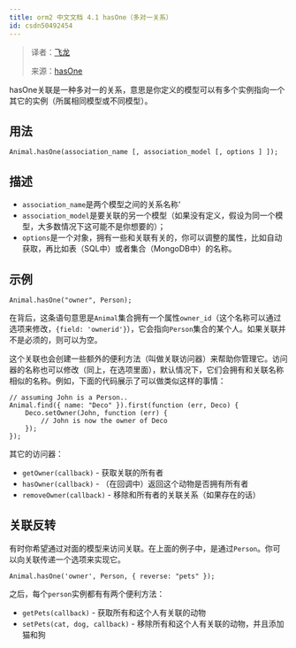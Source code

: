```yaml
---
title: orm2 中文文档 4.1 hasOne（多对一关系）
id: csdn50492454
---
```


> 译者：[飞龙](https://github.com/wizardforcel)
> 
> 来源：[hasOne](https://github.com/dresende/node-orm2/wiki/hasOne)

hasOne关联是一种多对一的关系，意思是你定义的模型可以有多个实例指向一个其它的实例（所属相同模型或不同模型）。

## 用法

```
Animal.hasOne(association_name [, association_model [, options ] ]);
```

## 描述

*   `association_name`是两个模型之间的关系名称‘
*   `association_model`是要关联的另一个模型（如果没有定义，假设为同一个模型，大多数情况下这可能不是你想要的）；
*   `options`是一个对象，拥有一些和关联有关的，你可以调整的属性，比如自动获取，再比如表（SQL中）或者集合（MongoDB中）的名称。

## 示例

```
Animal.hasOne("owner", Person);
```

在背后，这条语句意思是`Animal`集合拥有一个属性`owner_id`（这个名称可以通过选项来修改，`{field: 'ownerid'}`），它会指向`Person`集合的某个人。如果关联并不是必须的，则可以为空。

这个关联也会创建一些额外的便利方法（叫做关联访问器）来帮助你管理它。访问器的名称也可以修改（同上，在选项里面），默认情况下，它们会拥有和关联名称相似的名称。例如，下面的代码展示了可以做类似这样的事情：

```
// assuming John is a Person..
Animal.find({ name: "Deco" }).first(function (err, Deco) {
    Deco.setOwner(John, function (err) {
        // John is now the owner of Deco
    });
});
```

其它的访问器：

*   `getOwner(callback)` - 获取关联的所有者
*   `hasOwner(callback)` - （在回调中）返回这个动物是否拥有所有者
*   `removeOwner(callback)` - 移除和所有者的关联关系（如果存在的话）

## 关联反转

有时你希望通过对面的模型来访问关联。在上面的例子中，是通过`Person`。你可以向关联传递一个选项来实现它。

```
Animal.hasOne('owner', Person, { reverse: "pets" });
```

之后，每个`person`实例都有有两个便利方法：

*   `getPets(callback)` - 获取所有和这个人有关联的动物
*   `setPets(cat, dog, callback)` - 移除所有和这个人有关联的动物，并且添加猫和狗